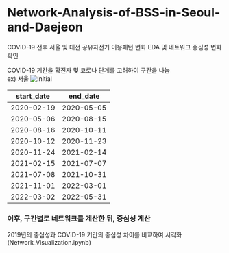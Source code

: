# Network-Analysis-of-BSS-in-Seoul-and-Daejeon

COVID-19 전후 서울 및 대전 공유자전거 이용패턴 변화 EDA 및 네트워크 중심성 변화 확인

COVID-19 기간을 확진자 및 코로나 단계를 고려하여 구간을 나눔  
ex) 서울
![initial](https://user-images.githubusercontent.com/72389445/198822000-9baf2387-3a77-477d-a4f5-be8601f43879.png)

start_date|end_date
|---|---|
2020-02-19|2020-05-05
2020-05-06|2020-08-15
2020-08-16|2020-10-11
2020-10-12|2020-11-23
2020-11-24|2021-02-14
2021-02-15|2021-07-07
2021-07-08|2021-10-31
2021-11-01|2022-03-01
2022-03-02|2022-05-31

### 이후, 구간별로 네트워크를 계산한 뒤, 중심성 계산
2019년의 중심성과 COVID-19 기간의 중심성 차이를 비교하여 시각화 (Network_Visualization.ipynb)

